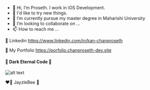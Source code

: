 * 👋 Hi, I’m Proseth. I work in iOS Development.
* 🤯 I'd like to try new things.
* 🏰 I’m currently pursue my master degree in Maharishi University
* 💞️ I’m looking to collaborate on ...
* 📫 How to reach me ...

🚀 Linkedin https://www.linkedin.com/in/kan-chanproseth


🚀 My Portfolio https://porfolio.chanproseth-dev.site

####  👿 Dark Eternal Code  👿

![alt text](https://github.com/kanchanproseth/kanchanproseth/blob/main/b1.jpg)

❤️‍🔥 JayzleBee 🐝

<!---
kanchanproseth/kanchanproseth is a ✨ special ✨ repository because its `README.md` (this file) appears on your GitHub profile.
You can click the Preview link to take a look at your changes.
--->
